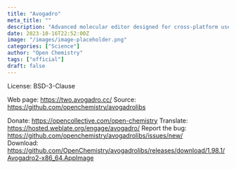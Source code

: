```yaml
---
title: "Avogadro"
meta_title: ""
description: "Advanced molecular editor designed for cross-platform use in computational chemistry, molecular modeling, bioinformatics, materials science, and related areas"
date: 2023-10-16T22:52:00Z
image: "/images/image-placeholder.png"
categories: ["Science"]
author: "Open Chemistry"
tags: ["official"]
draft: false
---
```


License: BSD-3-Clause

Web page: https://two.avogadro.cc/
Source: https://github.com/openchemistry/avogadrolibs

Donate: https://opencollective.com/open-chemistry
Translate: https://hosted.weblate.org/engage/avogadro/
Report the bug: https://github.com/openchemistry/avogadrolibs/issues/new/  
Download: https://github.com/OpenChemistry/avogadrolibs/releases/download/1.98.1/Avogadro2-x86_64.AppImage
